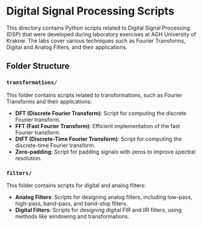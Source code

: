 # Digital Signal Processing Scripts

This directory contains Python scripts related to Digital Signal Processing (DSP) that were developed during laboratory exercises at AGH University of Krakow. The labs cover various techniques such as Fourier Transforms, Digital and Analog Filters, and their applications.

## Folder Structure

### `transformations/`
This folder contains scripts related to transformations, such as Fourier Transforms and their applications:
- **DFT (Discrete Fourier Transform)**: Script for computing the discrete Fourier transform.
- **FFT (Fast Fourier Transform)**: Efficient implementation of the fast Fourier transform.
- **DtFT (Discrete-Time Fourier Transform)**: Script for computing the discrete-time Fourier transform.
- **Zero-padding**: Script for padding signals with zeros to improve spectral resolution.

### `filters/`
This folder contains scripts for digital and analog filters:
- **Analog Filters**: Scripts for designing analog filters, including low-pass, high-pass, band-pass, and band-stop filters.
- **Digital Filters**: Scripts for designing digital FIR and IIR filters, using methods like windowing and transformations.
